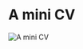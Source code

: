 # A mini CV
![A mini CV](https://github.com/user-attachments/assets/22f47eb8-d6ca-49a9-987a-bf155530ec20)


